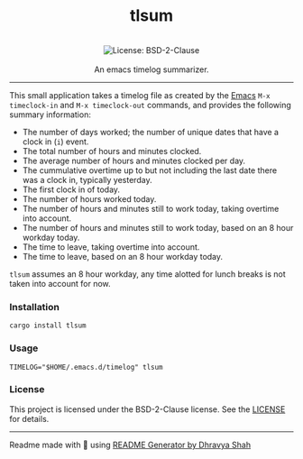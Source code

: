 <div align="center">
<h1 align="center">tlsum</h1>
<br />
<img alt="License: BSD-2-Clause" src="https://img.shields.io/badge/License-BSD-2-Clause-blue" /><br>
<br>
An emacs timelog summarizer.
</div>

***
This small application takes a timelog file as created by the
[Emacs](https://www.gnu.org/software/emacs/) `M-x timeclock-in` and
`M-x timeclock-out` commands, and provides the following summary information:
- The number of days worked; the number of unique dates that have a clock in (`i`) event.
- The total number of hours and minutes clocked.
- The average number of hours and minutes clocked per day.
- The cummulative overtime up to but not including the last date there was a clock in, typically yesterday.
- The first clock in of today.
- The number of hours worked today.
- The number of hours and minutes still to work today, taking overtime into account.
- The number of hours and minutes still to work today, based on an 8 hour workday today.
- The time to leave, taking overtime into account.
- The time to leave, based on an 8 hour workday today.
  
`tlsum` assumes an 8 hour workday, any time alotted for lunch breaks is not taken into account for now.

### Installation
```
cargo install tlsum
```

### Usage
```
TIMELOG="$HOME/.emacs.d/timelog" tlsum
```

### License
This project is licensed under the BSD-2-Clause license. See the [LICENSE](LICENSE) for details.

***
Readme made with 💖 using [README Generator by Dhravya Shah](https://github.com/Dhravya/readme-generator)